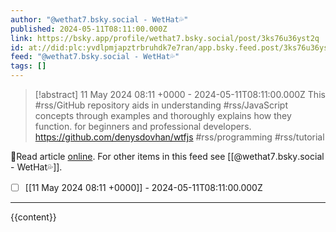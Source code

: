 ```yaml
---
author: "@wethat7․bsky․social - WetHat💦"
published: 2024-05-11T08:11:00.000Z
link: https://bsky.app/profile/wethat7.bsky.social/post/3ks76u36yst2q
id: at://did:plc:yvdlpmjapztrbruhdk7e7ran/app.bsky.feed.post/3ks76u36yst2q
feed: "@wethat7․bsky․social - WetHat💦"
tags: []
---
```

> [!abstract] 11 May 2024 08:11 +0000 - 2024-05-11T08:11:00.000Z
> This #rss/GitHub repository aids in understanding #rss/JavaScript concepts through examples and thoroughly explains how they function. for beginners and professional developers. https://github.com/denysdovhan/wtfjs #rss/programming #rss/tutorial

🔗Read article [online](https://bsky.app/profile/wethat7.bsky.social/post/3ks76u36yst2q). For other items in this feed see [[@wethat7․bsky․social - WetHat💦]].

- [ ] [[11 May 2024 08꞉11 +0000]] - 2024-05-11T08:11:00.000Z
- - -
{{content}}
